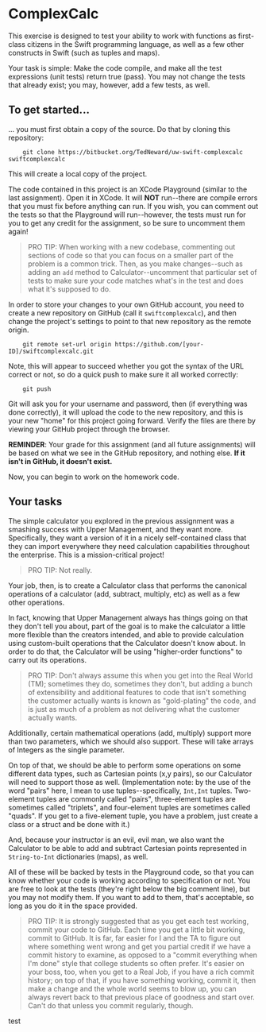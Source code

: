 # ComplexCalc
This exercise is designed to test your ability to work with functions as first-class citizens in the Swift programming language, as well as a few other constructs in Swift (such as tuples and maps).

Your task is simple: Make the code compile, and make all the test expressions (unit tests) return true (pass). You may not change the tests that already exist; you may, however, add a few tests, as well.

## To get started...
... you must first obtain a copy of the source. Do that by cloning this repository:

        git clone https://bitbucket.org/TedNeward/uw-swift-complexcalc swiftcomplexcalc

This will create a local copy of the project.

The code contained in this project is an XCode Playground (similar to the last assignment). Open it in XCode. It will **NOT** run--there are compile errors that you must fix before anything can run. If you wish, you can comment out the tests so that the Playground will run--however, the tests must run for you to get any credit for the assignment, so be sure to uncomment them again!

> PRO TIP: When working with a new codebase, commenting out sections of code so that you can focus on a smaller part of the problem is a common trick. Then, as you make changes--such as adding an `add` method to Calculator--uncomment that particular set of tests to make sure your code matches what's in the test and does what it's supposed to do.

In order to store your changes to your own GitHub account, you need to create a new repository on GitHub (call it `swiftcomplexcalc`), and then change the project's settings to point to that new repository as the remote origin.

        git remote set-url origin https://github.com/[your-ID]/swiftcomplexcalc.git

Note, this will appear to succeed whether you got the syntax of the URL correct or not, so do a quick push to make sure it all worked correctly:

        git push

Git will ask you for your username and password, then (if everything was done correctly), it will upload the code to the new repository, and this is your new "home" for this project going forward. Verify the files are there by viewing your GitHub project through the browser.

**REMINDER**: Your grade for this assignment (and all future assignments) will be based on what we see in the GitHub repository, and nothing else. **If it isn't in GitHub, it doesn't exist.**

Now, you can begin to work on the homework code.

## Your tasks
The simple calculator you explored in the previous assignment was a smashing success with Upper Management, and they want more. Specifically, they want a version of it in a nicely self-contained class that they can import everywhere they need calculation capabilities throughout the enterprise. This is a mission-critical project!

> PRO TIP: Not really.

Your job, then, is to create a Calculator class that performs the canonical operations of a calculator (add, subtract, multiply, etc) as well as a few other operations. 

In fact, knowing that Upper Management always has things going on that they don't tell you about, part of the goal is to make the calculator a little more flexible than the creators intended, and able to provide calculation using custom-built operations that the Calculator doesn't know about. In order to do that, the Calculator will be using "higher-order functions" to carry out its operations.

> PRO TIP: Don't always assume this when you get into the Real World (TM); sometimes they do, sometimes they don't, but adding a bunch of extensibility and additional features to code that isn't something the customer actually wants is known as "gold-plating" the code, and is just as much of a problem as not delivering what the customer actually wants.

Additionally, certain mathematical operations (add, multiply) support more than two parameters, which we should also support. These will take arrays of Integers as the single parameter.

On top of that, we should be able to perform some operations on some different data types, such as Cartesian points (x,y pairs), so our Calculator will need to support those as well. (Implementation note: by the use of the word "pairs" here, I mean to use tuples--specifically, `Int,Int` tuples. Two-element tuples are commonly called "pairs", three-element tuples are sometimes called "triplets", and four-element tuples are sometimes called "quads". If you get to a five-element tuple, you have a problem, just create a class or a struct and be done with it.)

And, because your instructor is an evil, evil man, we also want the Calculator to be able to add and subtract Cartesian points represented in `String-to-Int` dictionaries (maps), as well.

All of these will be backed by tests in the Playground code, so that you can know whether your code is working according to specification or not. You are free to look at the tests (they're right below the big comment line), but you may not modify them. If you want to add to them, that's acceptable, so long as you do it in the space provided.

> PRO TIP: It is strongly suggested that as you get each test working, commit your code to GitHub. Each time you get a little bit working, commit to GitHub. It is far, far easier for I and the TA to figure out where something went wrong and get you partial credit if we have a commit history to examine, as opposed to a "commit everything when I'm done" style that college students so often prefer. It's easier on your boss, too, when you get to a Real Job, if you have a rich commit history; on top of that, if you have something working, commit it, then make a change and the whole world seems to blow up, you can always revert back to that previous place of goodness and start over. Can't do that unless you commit regularly, though.

test
